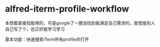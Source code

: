 # alfred-iterm-profile-workflow

本想着直接找能用的，可是google了一圈没找到能满足自己需求的，就借鉴别人自己写了个，也正好能学习学习

基本功能：快速搜索iTerm所有profile并打开
